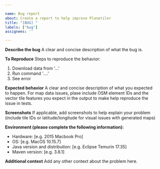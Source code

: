 ```yaml
---

name: Bug report
about: Create a report to help improve Planetiler
title: "[BUG] "
labels: ["bug"]
assignees: ''

---
```


**Describe the bug**
A clear and concise description of what the bug is.

**To Reproduce**
Steps to reproduce the behavior:

1. Download data from '...'
2. Run command '....'
3. See error

**Expected behavior**
A clear and concise description of what you expected to happen. For map data issues, plase include OSM element IDs and
the vector tile features you expect in the output to make help reproduce the issue in tests.

**Screenshots**
If applicable, add screenshots to help explain your problem (include tile IDs or latitude/longitude for visual issues
with generated maps)

**Environment (please complete the following information):**

- Hardware: [e.g. 2015 Macbook Pro]
- OS: [e.g. MacOS 10.15.7]
- Java version and distribution: [e.g. Eclipse Temurin 17.35]
- Maven version: [e.g. 3.8.1]

**Additional context**
Add any other context about the problem here.

